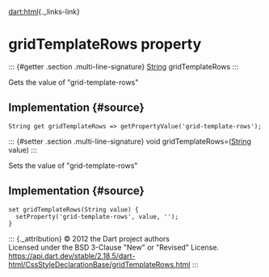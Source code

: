 [dart:html](../../dart-html/dart-html-library){._links-link}

gridTemplateRows property
=========================

::: {#getter .section .multi-line-signature}
[String](../../dart-core/string-class) gridTemplateRows
:::

Gets the value of \"grid-template-rows\"

Implementation {#source}
--------------

``` {.language-dart data-language="dart"}
String get gridTemplateRows => getPropertyValue('grid-template-rows');
```

::: {#setter .section .multi-line-signature}
void gridTemplateRows=([String](../../dart-core/string-class) value)
:::

Sets the value of \"grid-template-rows\"

Implementation {#source}
--------------

``` {.language-dart data-language="dart"}
set gridTemplateRows(String value) {
  setProperty('grid-template-rows', value, '');
}
```

::: {._attribution}
© 2012 the Dart project authors\
Licensed under the BSD 3-Clause \"New\" or \"Revised\" License.\
<https://api.dart.dev/stable/2.18.5/dart-html/CssStyleDeclarationBase/gridTemplateRows.html>
:::

